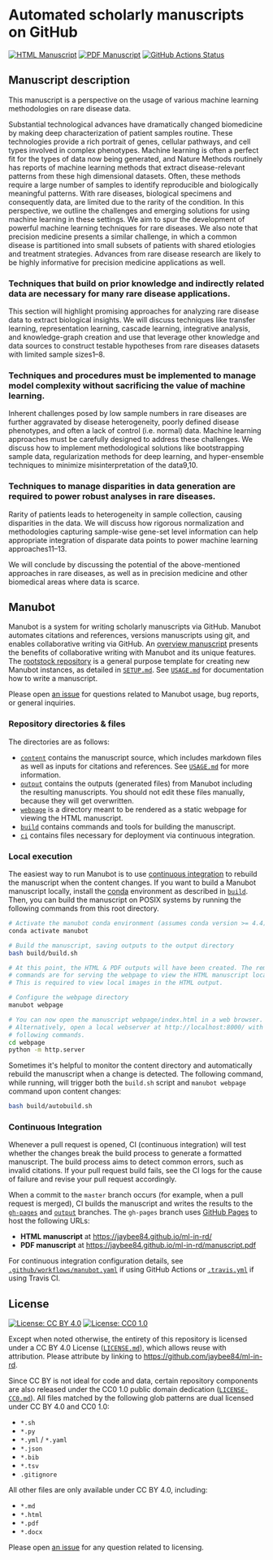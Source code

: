 # Automated scholarly manuscripts on GitHub

<!-- usage note: edit the H1 title above to personalize the manuscript -->

[![HTML Manuscript](https://img.shields.io/badge/manuscript-HTML-blue.svg)](https://jaybee84.github.io/ml-in-rd/)
[![PDF Manuscript](https://img.shields.io/badge/manuscript-PDF-blue.svg)](https://jaybee84.github.io/ml-in-rd/manuscript.pdf)
[![GitHub Actions Status](https://github.com/jaybee84/ml-in-rd/workflows/Manubot/badge.svg)](https://github.com/jaybee84/ml-in-rd/actions)
<!-- usage note: delete CI badges above for services not used by your manuscript -->

## Manuscript description

<!-- usage note: edit this section. -->

This manuscript is a perspective on the usage of various machine learning methodologies on rare disease data. 

Substantial technological advances have dramatically changed biomedicine by making deep characterization of patient samples routine. These technologies provide a rich portrait of genes, cellular pathways, and cell types involved in complex phenotypes. Machine learning is often a perfect fit for the types of data now being generated, and Nature Methods routinely has reports of machine learning methods that extract disease-relevant patterns from these high dimensional datasets. Often, these methods require a large number of samples to identify reproducible and biologically meaningful patterns. With rare diseases, biological specimens and consequently data, are limited due to the rarity of the condition. In this perspective, we outline the challenges and emerging solutions for using machine learning in these settings. We aim to spur the development of powerful machine learning techniques for rare diseases. We also note that precision medicine presents a similar challenge, in which a common disease is partitioned into small subsets of patients with shared etiologies and treatment strategies. Advances from rare disease research are likely to be highly informative for precision medicine applications as well.

### Techniques that build on prior knowledge and indirectly related data are necessary for many rare disease applications.
This section will highlight promising approaches for analyzing rare disease data to extract biological insights. We will discuss techniques like transfer learning, representation learning, cascade learning, integrative analysis, and knowledge-graph creation and use that leverage other knowledge and data sources to construct testable hypotheses from rare diseases datasets with limited sample sizes1–8.

### Techniques and procedures must be implemented to manage model complexity without sacrificing the value of machine learning. 
Inherent challenges posed by low sample numbers in rare diseases are further aggravated by disease heterogeneity, poorly defined disease phenotypes, and often a lack of control (i.e. normal) data. Machine learning approaches must be carefully designed to address these challenges. We discuss how to implement methodological solutions like bootstrapping sample data, regularization methods for deep learning, and hyper-ensemble techniques to minimize misinterpretation of the data9,10. 

### Techniques to manage disparities in data generation are required to power robust analyses in rare diseases.
Rarity of patients leads to heterogeneity in sample collection, causing disparities in the data. We will discuss how rigorous normalization and methodologies capturing sample-wise gene-set level information can help appropriate integration of disparate data points to power machine learning approaches11–13. 

We will conclude by discussing the potential of the above-mentioned approaches in rare diseases, as well as in precision medicine and other biomedical areas where data is scarce.


## Manubot

<!-- usage note: do not edit this section -->

Manubot is a system for writing scholarly manuscripts via GitHub.
Manubot automates citations and references, versions manuscripts using git, and enables collaborative writing via GitHub.
An [overview manuscript](https://greenelab.github.io/meta-review/ "Open collaborative writing with Manubot") presents the benefits of collaborative writing with Manubot and its unique features.
The [rootstock repository](https://git.io/fhQH1) is a general purpose template for creating new Manubot instances, as detailed in [`SETUP.md`](SETUP.md).
See [`USAGE.md`](USAGE.md) for documentation how to write a manuscript.

Please open [an issue](https://git.io/fhQHM) for questions related to Manubot usage, bug reports, or general inquiries.

### Repository directories & files

The directories are as follows:

+ [`content`](content) contains the manuscript source, which includes markdown files as well as inputs for citations and references.
  See [`USAGE.md`](USAGE.md) for more information.
+ [`output`](output) contains the outputs (generated files) from Manubot including the resulting manuscripts.
  You should not edit these files manually, because they will get overwritten.
+ [`webpage`](webpage) is a directory meant to be rendered as a static webpage for viewing the HTML manuscript.
+ [`build`](build) contains commands and tools for building the manuscript.
+ [`ci`](ci) contains files necessary for deployment via continuous integration.

### Local execution

The easiest way to run Manubot is to use [continuous integration](#continuous-integration) to rebuild the manuscript when the content changes.
If you want to build a Manubot manuscript locally, install the [conda](https://conda.io) environment as described in [`build`](build).
Then, you can build the manuscript on POSIX systems by running the following commands from this root directory.

```sh
# Activate the manubot conda environment (assumes conda version >= 4.4)
conda activate manubot

# Build the manuscript, saving outputs to the output directory
bash build/build.sh

# At this point, the HTML & PDF outputs will have been created. The remaining
# commands are for serving the webpage to view the HTML manuscript locally.
# This is required to view local images in the HTML output.

# Configure the webpage directory
manubot webpage

# You can now open the manuscript webpage/index.html in a web browser.
# Alternatively, open a local webserver at http://localhost:8000/ with the
# following commands.
cd webpage
python -m http.server
```

Sometimes it's helpful to monitor the content directory and automatically rebuild the manuscript when a change is detected.
The following command, while running, will trigger both the `build.sh` script and `manubot webpage` command upon content changes:

```sh
bash build/autobuild.sh
```

### Continuous Integration

Whenever a pull request is opened, CI (continuous integration) will test whether the changes break the build process to generate a formatted manuscript.
The build process aims to detect common errors, such as invalid citations.
If your pull request build fails, see the CI logs for the cause of failure and revise your pull request accordingly.

When a commit to the `master` branch occurs (for example, when a pull request is merged), CI builds the manuscript and writes the results to the [`gh-pages`](https://github.com/jaybee84/ml-in-rd/tree/gh-pages) and [`output`](https://github.com/jaybee84/ml-in-rd/tree/output) branches.
The `gh-pages` branch uses [GitHub Pages](https://pages.github.com/) to host the following URLs:

+ **HTML manuscript** at https://jaybee84.github.io/ml-in-rd/
+ **PDF manuscript** at https://jaybee84.github.io/ml-in-rd/manuscript.pdf

For continuous integration configuration details, see [`.github/workflows/manubot.yaml`](.github/workflows/manubot.yaml) if using GitHub Actions or [`.travis.yml`](.travis.yml) if using Travis CI.

## License

<!--
usage note: edit this section to change the license of your manuscript or source code changes to this repository.
We encourage users to openly license their manuscripts, which is the default as specified below.
-->

[![License: CC BY 4.0](https://img.shields.io/badge/License%20All-CC%20BY%204.0-lightgrey.svg)](http://creativecommons.org/licenses/by/4.0/)
[![License: CC0 1.0](https://img.shields.io/badge/License%20Parts-CC0%201.0-lightgrey.svg)](https://creativecommons.org/publicdomain/zero/1.0/)

Except when noted otherwise, the entirety of this repository is licensed under a CC BY 4.0 License ([`LICENSE.md`](LICENSE.md)), which allows reuse with attribution.
Please attribute by linking to https://github.com/jaybee84/ml-in-rd.

Since CC BY is not ideal for code and data, certain repository components are also released under the CC0 1.0 public domain dedication ([`LICENSE-CC0.md`](LICENSE-CC0.md)).
All files matched by the following glob patterns are dual licensed under CC BY 4.0 and CC0 1.0:

+ `*.sh`
+ `*.py`
+ `*.yml` / `*.yaml`
+ `*.json`
+ `*.bib`
+ `*.tsv`
+ `.gitignore`

All other files are only available under CC BY 4.0, including:

+ `*.md`
+ `*.html`
+ `*.pdf`
+ `*.docx`

Please open [an issue](https://github.com/jaybee84/ml-in-rd/issues) for any question related to licensing.
